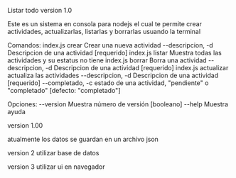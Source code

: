 Listar todo version 1.0

Este es un sistema en consola para nodejs el cual te permite crear actividades, actualizarlas, listarlas y borrarlas usuando la terminal


Comandos:
  index.js crear       Crear una nueva actividad
        --descripcion, -d  Descripcion de una actividad                    [requerido]
  index.js listar      Muestra todas las actividades y su estatus
        no tiene
  index.js borrar      Borra una actividad
        --descripcion, -d  Descripcion de una actividad                    [requerido]
  index.js actualizar  actualiza las actividades
      --descripcion, -d  Descripcion de una actividad                    [requerido]
  --completado, -c   estado de una actividad, "pendiente" o "completado"
                                                         [defecto: "completado"]

Opciones:
  --version  Muestra número de versión                                [booleano]
  --help     Muestra ayuda  


version 1.00

atualmente los datos se guardan en un archivo json

version 2
   utilizar base de datos

version 3
    utilizar ui en navegador